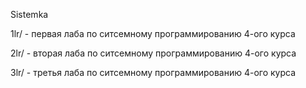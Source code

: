 Sistemka 

1lr/ - первая лаба по ситсемному программированию 4-ого курса

2lr/ - вторая лаба по ситсемному программированию 4-ого курса

3lr/ - третья лаба по ситсемному программированию 4-ого курса
